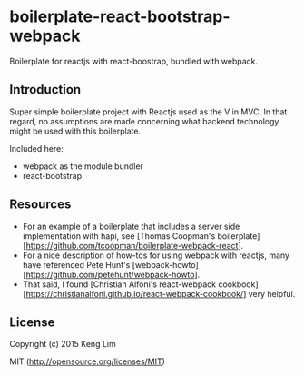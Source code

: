 # boilerplate-react-bootstrap-webpack
Boilerplate for reactjs with react-boostrap, bundled with webpack.

## Introduction
Super simple boilerplate project with Reactjs used as the V in MVC. In that regard, no assumptions are made concerning what backend technology might be used with this boilerplate.

Included here:
* webpack as the module bundler
* react-bootstrap



## Resources
* For an example of a boilerplate that includes a server side implementation with hapi, see [Thomas Coopman's boilerplate][https://github.com/tcoopman/boilerplate-webpack-react].
* For a nice description of how-tos for using webpack with reactjs, many have referenced Pete Hunt's [webpack-howto][https://github.com/petehunt/webpack-howto]. 
* That said, I found [Christian Alfoni's react-webpack cookbook][https://christianalfoni.github.io/react-webpack-cookbook/] very helpful.

## License

Copyright (c) 2015 Keng Lim

MIT (http://opensource.org/licenses/MIT)